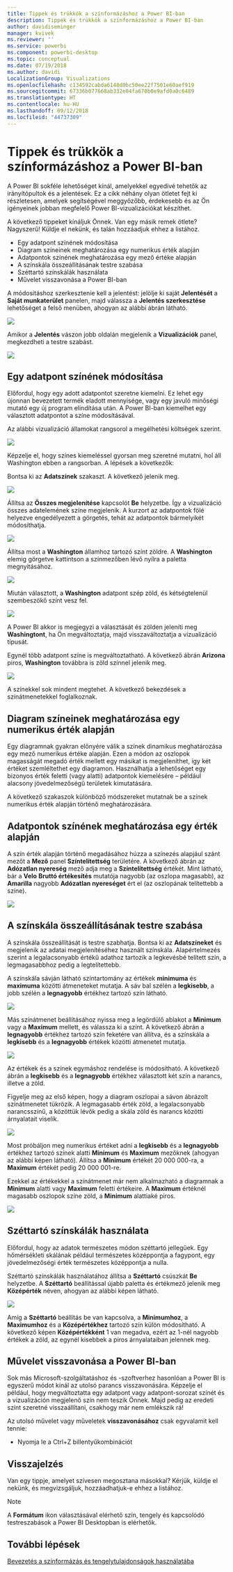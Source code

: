 ```yaml
---
title: Tippek és trükkök a színformázáshoz a Power BI-ban
description: Tippek és trükkök a színformázáshoz a Power BI-ban
author: davidiseminger
manager: kvivek
ms.reviewer: ''
ms.service: powerbi
ms.component: powerbi-desktop
ms.topic: conceptual
ms.date: 07/19/2018
ms.author: davidi
LocalizationGroup: Visualizations
ms.openlocfilehash: c134592cabda6148d0bc50ee22f7501e60aef919
ms.sourcegitcommit: 67336b077668ab332e04fa670b0e9afd0a0c6489
ms.translationtype: HT
ms.contentlocale: hu-HU
ms.lasthandoff: 09/12/2018
ms.locfileid: "44737309"
---
```

# <a name="tips-and-tricks-for-color-formatting-in-power-bi"></a>Tippek és trükkök a színformázáshoz a Power BI-ban
A Power BI sokféle lehetőséget kínál, amelyekkel egyedivé tehetők az irányítópultok és a jelentések. Ez a cikk néhány olyan ötletet fejt ki részletesen, amelyek segítségével meggyőzőbb, érdekesebb és az Ön igényeinek jobban megfelelő Power BI-vizualizációkat készíthet.

A következő tippeket kínáljuk Önnek. Van egy másik remek ötlete? Nagyszerű! Küldje el nekünk, és talán hozzáadjuk ehhez a listához.

* Egy adatpont színének módosítása
* Diagram színeinek meghatározása egy numerikus érték alapján
* Adatpontok színének meghatározása egy mező értéke alapján
* A színskála összeállításának testre szabása
* Széttartó színskálák használata
* Művelet visszavonása a Power BI-ban

A módosításhoz szerkesztenie kell a jelentést: jelölje ki saját **Jelentését** a **Saját munkaterület** panelen, majd válassza a **Jelentés szerkesztése** lehetőséget a felső menüben, ahogyan az alábbi ábrán látható.

![](media/service-tips-and-tricks-for-color-formatting/tipstrickscolor_1.png)

Amikor a **Jelentés** vászon jobb oldalán megjelenik a **Vizualizációk** panel, megkezdheti a testre szabást.

![](media/service-tips-and-tricks-for-color-formatting/tipstrickscolor_2.png)

## <a name="change-the-color-of-a-single-data-point"></a>Egy adatpont színének módosítása
Előfordul, hogy egy adott adatpontot szeretne kiemelni. Ez lehet egy újonnan bevezetett termék eladott mennyisége, vagy egy javuló minőségi mutató egy új program elindítása után. A Power BI-ban kiemelhet egy választott adatpontot a színe módosításával.

Az alábbi vizualizáció államokat rangsorol a megélhetési költségek szerint. 

![](media/service-tips-and-tricks-for-color-formatting/tipstrickscolor_3.png)

Képzelje el, hogy színes kiemeléssel gyorsan meg szeretné mutatni, hol áll Washington ebben a rangsorban. A lépések a következők:

Bontsa ki az **Adatszínek** szakaszt. A következő jelenik meg.

![](media/service-tips-and-tricks-for-color-formatting/tipstrickscolor_4.png)

Állítsa az **Összes megjelenítése** kapcsolót **Be** helyzetbe. Így a vizualizáció összes adatelemének színe megjelenik. A kurzort az adatpontok fölé helyezve engedélyezett a görgetés, tehát az adatpontok bármelyikét módosíthatja.

![](media/service-tips-and-tricks-for-color-formatting/tipstrickscolor_5.png)

Állítsa most a **Washington** államhoz tartozó színt zöldre. A **Washington** elemig görgetve kattintson a színmezőben lévő nyílra a paletta megnyitásához.

![](media/service-tips-and-tricks-for-color-formatting/tipstrickscolor_6.png)

Miután választott, a **Washington** adatpont szép zöld, és kétségtelenül szembeszökő színt vesz fel.

![](media/service-tips-and-tricks-for-color-formatting/tipstrickscolor_7.png)

A Power BI akkor is megjegyzi a választását és zölden jeleníti meg **Washingtont**, ha Ön megváltoztatja, majd visszaváltoztatja a vizualizáció típusát.

Egynél több adatpont színe is megváltoztatható. A következő ábrán **Arizona** piros, **Washington** továbbra is zöld színnel jelenik meg.

![](media/service-tips-and-tricks-for-color-formatting/tipstrickscolor_8.png)

A színekkel sok mindent megtehet. A következő bekezdések a színátmenetekkel foglalkoznak.

## <a name="base-the-colors-of-a-chart-on-a-numeric-value"></a>Diagram színeinek meghatározása egy numerikus érték alapján
Egy diagramnak gyakran előnyére válik a színek dinamikus meghatározása egy mező numerikus értéke alapján. Ezen a módon az oszlopok magasságát megadó érték mellett egy másikat is megjeleníthet, így két értéket szemléltethet egy diagramon. Használhatja a lehetőséget egy bizonyos érték feletti (vagy alatti) adatpontok kiemelésére – például alacsony jövedelmezőségű területek kimutatására.

A következő szakaszok különböző módszereket mutatnak be a színek numerikus érték alapján történő meghatározására.

## <a name="base-the-color-of-data-points-on-a-value"></a>Adatpontok színének meghatározása egy érték alapján
A szín érték alapján történő megadásához húzza a színezés alapjául szánt mezőt a **Mező** panel **Színtelítettség** területére. A következő ábrán az **Adózatlan nyereség** mező adja meg a **Színtelítettség** értékét. Mint látható, bár a **Velo** **Bruttó értékesítés** mutatója nagyobb (az oszlopa magasabb), az **Amarilla** nagyobb **Adózatlan nyereséget** ért el (az oszlopának telítettebb a színe).

![](media/service-tips-and-tricks-for-color-formatting/tipstrickscolor_9.png)

## <a name="customize-the-colors-used-in-the-color-scale"></a>A színskála összeállításának testre szabása
A színskála összeállítását is testre szabhatja. Bontsa ki az **Adatszíneket** és megjelenik az adatai megjelenítéséhez használt színskála. Alapértelmezés szerint a legalacsonyabb értékű adathoz tartozik a legkevésbé telített szín, a legmagasabbhoz pedig a legtelítettebb.

A színskála sávján látható színtartomány az értékek **minimuma** és **maximuma** közötti átmeneteket mutatja. A sáv bal szélén a **legkisebb**, a jobb szélén a **legnagyobb** értékhez tartozó szín látható.

![](media/service-tips-and-tricks-for-color-formatting/tipstrickscolor_10.png)

Más színátmenet beállításához nyissa meg a legördülő ablakot a **Minimum** vagy a **Maximum** mellett, és válassza ki a színt. A következő ábrán a **legnagyobb** értékhez tartozó szín feketére van állítva, és a színskála a **legkisebb** és a **legnagyobb** értékek közötti átmenetet mutatja.

![](media/service-tips-and-tricks-for-color-formatting/tipstrickscolor_11.png)

Az értékek és a színek egymáshoz rendelése is módosítható. A következő ábrán a **legkisebb** és a **legnagyobb** értékhez választott két szín a narancs, illetve a zöld.

Figyelje meg az első képen, hogy a diagram oszlopai a sávon ábrázolt színátmenetet tükrözik. A legmagasabb érték zöld, a legalacsonyabb narancsszínű, a közöttük lévők pedig a skála zöld és narancs közötti árnyalatait viselik.

![](media/service-tips-and-tricks-for-color-formatting/tipstrickscolor_12.png)

Most próbáljon meg numerikus értéket adni a **legkisebb** és a **legnagyobb** értékhez tartozó színek alatti **Minimum** és **Maximum** mezőknek (ahogyan az alábbi képen látható). Állítsa a **Minimum** értékét 20 000 000-ra, a **Maximum** értékét pedig 20 000 001-re.

Ezekkel az értékekkel a színátmenet már nem alkalmazható a diagramnak a **Minimum** alatti vagy **Maximum** feletti értékeire. A **Maximum** értéknél magasabb oszlopok színe zöld, a **Minimum** alattiaké piros.

![](media/service-tips-and-tricks-for-color-formatting/tipstrickscolor_13.png)

## <a name="use-diverging-color-scales"></a>Széttartó színskálák használata
Előfordul, hogy az adatok természetes módon széttartó jellegűek. Egy hőmérsékleti skálának például természetes középpontja a fagypont, egy jövedelmezőségi érték természetes középpontja a nulla.

Széttartó színskálák használatához állítsa a **Széttartó** csúszkát **Be** helyzetbe. A **Széttartó** beállítással újabb paletta és értékmező jelenik meg **Középérték** néven, ahogyan az alábbi képen látható.

![](media/service-tips-and-tricks-for-color-formatting/tipstrickscolor_14.png)

Amíg a **Széttartó** beállítás be van kapcsolva, a **Minimumhoz**, a **Maximumhoz** és a **Középértékhez** tartozó szín külön módosítható. A következő képen **Középértékként** 1 van megadva, ezért az 1-nél nagyobb értékek a zöld, az egynél kisebbek a piros árnyalataiban jelennek meg.

## <a name="how-to-undo-in-power-bi"></a>Művelet visszavonása a Power BI-ban
Sok más Microsoft-szolgáltatáshoz és -szoftverhez hasonlóan a Power BI is egyszerű módot kínál az utolsó parancs visszavonására. Képzelje el például, hogy megváltoztatta egy adatpont vagy adatpont-sorozat színét és a vizualizáción megjelenő szín nem teszik Önnek. Majd pedig az eredeti színt szeretné visszaállítani, csakhogy már nem emlékszik rá!

Az utolsó művelet vagy műveletek **visszavonásához** csak egyvalamit kell tennie:

- Nyomja le a Ctrl+Z billentyűkombinációt

## <a name="feedback"></a>Visszajelzés
Van egy tippje, amelyet szívesen megosztana másokkal? Kérjük, küldje el nekünk, és megvizsgáljuk, hozzáadhatjuk-e ehhez a listához.

>[!NOTE]
>A **Formátum** ikon választásával elérhető szín, tengely és kapcsolódó testreszabások a Power BI Desktopban is elérhetők.

## <a name="next-steps"></a>További lépések
[Bevezetés a színformázás és tengelytulajdonságok használatába](service-getting-started-with-color-formatting-and-axis-properties.md)

